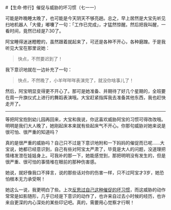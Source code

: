 #【生命⋅修行】催促与威胁的坏习惯（七一一）

可能是昨晚睡太晚了，也可能是今天阴天不够亮趟。总之，早上居然是大宝先听见扫地机器人「大傻」嘟囔了一句：「工作已完成」，才猛然惊醒。然后把我叫醒，一看时间，竟然已经是7:30了。

阿宝睡得迷迷瞪瞪的，虽然跟着就起来了，可还是各种不开心，各种磨蹭。于是我听见大宝在那里说她：

> 快点，不然要迟到了！

我下意识地就在一边补充了一句：

> 快点，不然晚了，小羊咩咩咩表演完了，就没你啥事儿了！

然后，阿宝明显变得更不开心了。那可是她准备、并期待了好几个星期的，全班要在周一升旗仪式上进行的舞蹈表演哦。大宝赶紧指挥我去准备其他东西，我也赶快走开了。

----

等把阿宝抱到幼儿园再回来，大宝和我说，你这喜欢威胁阿宝的习惯可得改改哦。明明是我们大人晚了，她刚起床本来就有些起床气不开心。你那句威胁对她来说是很可怕、很严重的知道吗？

真的是很严重的威胁吗？自己只不过是下意识地附和一下妈妈的催促而已呢……大宝说，她都已经意识到，自己有些对阿宝太严肃了，毕竟是大人的问题，没道理把情绪发泄在娃娃身上。可我补的那一下，她能感觉到，那把明明没有发生的，但是很严重、很可怕的事情堆在眼前的那种伤害感。

她说，就好像我口不择言，说的那些话对你的伤害一样，只不过阿宝才3岁，她恐怕根本无力承受啊！

她这么一说，我更明白了些。上次[反思过自己这种催促的坏习惯](20201120[生命⋅修行]紧迫与压力的源头（六九六）.md)，而这威胁的动作常常是如影随形，几乎已经是下意识的动作了，也许来自过去小时候的经历，也许来自更深的内心深处的某些印记吧。真的，需要用心觉察才行啊！

